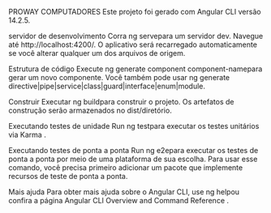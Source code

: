 PROWAY COMPUTADORES
Este projeto foi gerado com Angular CLI versão 14.2.5.

servidor de desenvolvimento
Corra ng servepara um servidor dev. Navegue até http://localhost:4200/. O aplicativo será recarregado automaticamente se você alterar qualquer um dos arquivos de origem.

Estrutura de código
Execute ng generate component component-namepara gerar um novo componente. Você também pode usar ng generate directive|pipe|service|class|guard|interface|enum|module.

Construir
Executar ng buildpara construir o projeto. Os artefatos de construção serão armazenados no dist/diretório.

Executando testes de unidade
Run ng testpara executar os testes unitários via Karma .

Executando testes de ponta a ponta
Run ng e2epara executar os testes de ponta a ponta por meio de uma plataforma de sua escolha. Para usar esse comando, você precisa primeiro adicionar um pacote que implemente recursos de teste de ponta a ponta.

Mais ajuda
Para obter mais ajuda sobre o Angular CLI, use ng helpou confira a página Angular CLI Overview and Command Reference .
